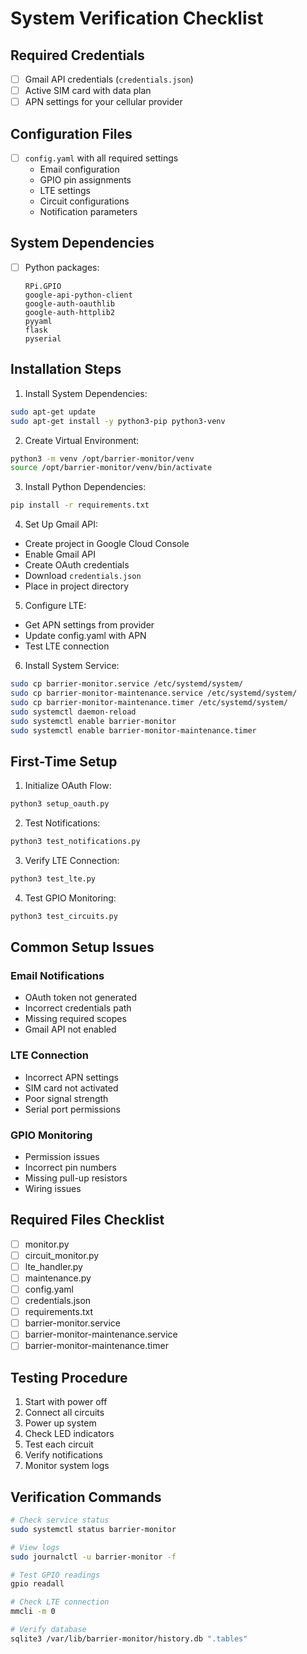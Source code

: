 # System Verification Checklist

## Required Credentials
- [ ] Gmail API credentials (`credentials.json`)
- [ ] Active SIM card with data plan
- [ ] APN settings for your cellular provider

## Configuration Files
- [ ] `config.yaml` with all required settings
  - Email configuration
  - GPIO pin assignments
  - LTE settings
  - Circuit configurations
  - Notification parameters

## System Dependencies
- [ ] Python packages:
  ```
  RPi.GPIO
  google-api-python-client
  google-auth-oauthlib
  google-auth-httplib2
  pyyaml
  flask
  pyserial
  ```

## Installation Steps

1. Install System Dependencies:
```bash
sudo apt-get update
sudo apt-get install -y python3-pip python3-venv
```

2. Create Virtual Environment:
```bash
python3 -m venv /opt/barrier-monitor/venv
source /opt/barrier-monitor/venv/bin/activate
```

3. Install Python Dependencies:
```bash
pip install -r requirements.txt
```

4. Set Up Gmail API:
- Create project in Google Cloud Console
- Enable Gmail API
- Create OAuth credentials
- Download `credentials.json`
- Place in project directory

5. Configure LTE:
- Get APN settings from provider
- Update config.yaml with APN
- Test LTE connection

6. Install System Service:
```bash
sudo cp barrier-monitor.service /etc/systemd/system/
sudo cp barrier-monitor-maintenance.service /etc/systemd/system/
sudo cp barrier-monitor-maintenance.timer /etc/systemd/system/
sudo systemctl daemon-reload
sudo systemctl enable barrier-monitor
sudo systemctl enable barrier-monitor-maintenance.timer
```

## First-Time Setup

1. Initialize OAuth Flow:
```bash
python3 setup_oauth.py
```

2. Test Notifications:
```bash
python3 test_notifications.py
```

3. Verify LTE Connection:
```bash
python3 test_lte.py
```

4. Test GPIO Monitoring:
```bash
python3 test_circuits.py
```

## Common Setup Issues

### Email Notifications
- OAuth token not generated
- Incorrect credentials path
- Missing required scopes
- Gmail API not enabled

### LTE Connection
- Incorrect APN settings
- SIM card not activated
- Poor signal strength
- Serial port permissions

### GPIO Monitoring
- Permission issues
- Incorrect pin numbers
- Missing pull-up resistors
- Wiring issues

## Required Files Checklist
- [ ] monitor.py
- [ ] circuit_monitor.py
- [ ] lte_handler.py
- [ ] maintenance.py
- [ ] config.yaml
- [ ] credentials.json
- [ ] requirements.txt
- [ ] barrier-monitor.service
- [ ] barrier-monitor-maintenance.service
- [ ] barrier-monitor-maintenance.timer

## Testing Procedure
1. Start with power off
2. Connect all circuits
3. Power up system
4. Check LED indicators
5. Test each circuit
6. Verify notifications
7. Monitor system logs

## Verification Commands
```bash
# Check service status
sudo systemctl status barrier-monitor

# View logs
sudo journalctl -u barrier-monitor -f

# Test GPIO readings
gpio readall

# Check LTE connection
mmcli -m 0

# Verify database
sqlite3 /var/lib/barrier-monitor/history.db ".tables"
```
